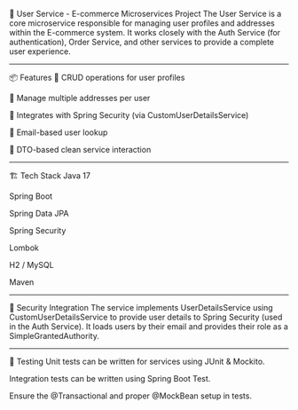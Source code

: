 👤 User Service - E-commerce Microservices Project
The User Service is a core microservice responsible for managing user profiles and addresses within the E-commerce system. It works closely with the Auth Service (for authentication), Order Service, and other services to provide a complete user experience.

----

📦 Features
🧾 CRUD operations for user profiles

📍 Manage multiple addresses per user

🔐 Integrates with Spring Security (via CustomUserDetailsService)

📧 Email-based user lookup

🔄 DTO-based clean service interaction

----

🏗️ Tech Stack
Java 17

Spring Boot

Spring Data JPA

Spring Security

Lombok

H2 / MySQL

Maven

----


🔐 Security Integration
The service implements UserDetailsService using CustomUserDetailsService to provide user details to Spring Security (used in the Auth Service). It loads users by their email and provides their role as a SimpleGrantedAuthority.

---

🧪 Testing
Unit tests can be written for services using JUnit & Mockito.

Integration tests can be written using Spring Boot Test.

Ensure the @Transactional and proper @MockBean setup in tests.
